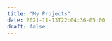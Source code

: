 ```yaml
---
title: "My Projects"
date: 2021-11-13T22:04:36-05:00
draft: false
---
```


<!-- content here will go between the page title and project list -->
